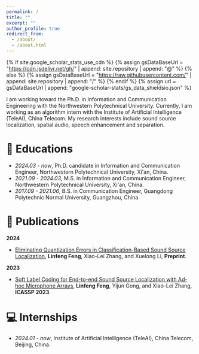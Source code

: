 ```yaml
---
permalink: /
title: ""
excerpt: ""
author_profile: true
redirect_from: 
  - /about/
  - /about.html
---
```


{% if site.google_scholar_stats_use_cdn %}
{% assign gsDataBaseUrl = "https://cdn.jsdelivr.net/gh/" | append: site.repository | append: "@" %}
{% else %}
{% assign gsDataBaseUrl = "https://raw.githubusercontent.com/" | append: site.repository | append: "/" %}
{% endif %}
{% assign url = gsDataBaseUrl | append: "google-scholar-stats/gs_data_shieldsio.json" %}

<span class='anchor' id='about-me'></span>

I am working toward the Ph.D. in Information and Communication Engineering with the Northwestern Polytechnical University. Currently, I am working as an algorithm intern with the Institute of Artificial Intelligence (TeleAI), China Telecom. My research interests include sound source localization, spatial audio, speech enhancement and separation.


# 🏫 Educations
- *2024.03 - now*, Ph.D. candidate in Information and Communication Engineer, Northwestern Polytechnical University, Xi'an, China.
- *2021.09 - 2024.03*, M.S. in Information and Communication Engineer, Northwestern Polytechnical University, Xi'an, China.
- *2017.09 - 2021.06*, B.S. in Communication Engineer, Guangdong Polytechnic Normal University, Guangzhou, China.


# 📝 Publications
**2024**
- [Eliminating Quantization Errors in Classification-Based Sound Source Localization](https://arxiv.org/abs/2311.12305), **Linfeng Feng**, Xiao-Lei Zhang, and Xuelong Li, **Preprint**.

**2023**
- [Soft Label Coding for End-to-end Sound Source Localization with Ad-hoc Microphone Arrays](https://ieeexplore.ieee.org/abstract/document/10094647), **Linfeng Feng**, Yijun Gong, and Xiao-Lei Zhang, **ICASSP 2023**.



# 💻 Internships
- *2024.01 - now*, Institute of Artificial Intelligence (TeleAI), China Telecom, Beijing, China.
